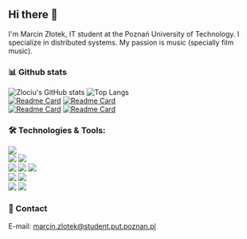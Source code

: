 ## Hi there 👋  

I'm Marcin Złotek, IT student at the Poznań University of Technology. I specialize in distributed systems. My passion is music (specially film music).
<!--
**zlociu/zlociu** is a ✨ _special_ ✨ repository because its `README.md` (this file) appears on your GitHub profile.
-->
### 📊 Github stats
![Zlociu's GitHub stats](https://github-readme-stats.vercel.app/api?username=zlociu&show_icons=true&bg_color=092e49&default&line_height=27&text_color=fff&title_color=00ccff&icon_color=00ccff&hide_border=true&include_all_commits=1&custom_title=Zlociu's%20GitHub%20Stats)
![Top Langs](https://github-readme-stats.vercel.app/api/top-langs/?username=zlociu&title_color=092e49&layout=default&border_color=00ccff&langs_count=3&card_width=305)  
[![Readme Card](https://github-readme-stats.vercel.app/api/pin/?username=zlociu&title_color=092e49&border_color=00ccff&repo=2019_LEDTetris)](https://github.com/zlociu/2019_LEDtetris)
[![Readme Card](https://github-readme-stats.vercel.app/api/pin/?username=zlociu&title_color=092e49&border_color=00ccff&repo=LZ77.NET)](https://github.com/zlociu/LZ77.NET)  
[![Readme Card](https://github-readme-stats.vercel.app/api/pin/?username=zlociu&title_color=092e49&border_color=00ccff&repo=HammingECC.NET)](https://github.com/zlociu/HammingECC.NET)
[![Readme Card](https://github-readme-stats.vercel.app/api/pin/?username=zlociu&title_color=092e49&border_color=00ccff&repo=ASPNET-TIWPR-LAB)](https://github.com/zlociu/ASPNET-TIWPR-LAB)

### 🛠️ Technologies & Tools:
![](https://img.shields.io/badge/OS-Windows-informational?style=flat-square&logo=Windows&logoColor=white&labelColor=092e49&color=00ccff)  
![](https://img.shields.io/badge/Editor-VS%20Code-informational?style=flat-square&logo=Visual-Studio-Code&logoColor=white&labelColor=092e49&color=00ccff)
![](https://img.shields.io/badge/Editor-Visual%20Studio-informational?style=flat-square&logo=Visual-Studio&logoColor=white&labelColor=092e49&color=00ccff)  
![](https://img.shields.io/badge/Language-C%23-informational?style=flat-square&logo=.NET&logoColor=white&labelColor=092e49&color=00ccff)
![](https://img.shields.io/badge/Language-F%23-informational?style=flat-square&logo=.NET&logoColor=white&labelColor=092e49&color=00ccff)
![](https://img.shields.io/badge/Language-CUDA-informational?style=flat-square&logo=Nvidia&logoColor=white&labelColor=092e49&color=00ccff)  
![](https://img.shields.io/badge/Framework-ASP.NET-informational?style=flat-square&logo=.NET&logoColor=white&labelColor=092e49&color=00ccff)
![](https://img.shields.io/badge/Framework-SignalR-informational?style=flat-square&logo=.NET&logoColor=white&labelColor=092e49&color=00ccff)  
![](https://img.shields.io/badge/Tool-LaTeX-informational?style=flat-square&logo=Latex&logoColor=white&labelColor=092e49&color=00ccff)
![](https://img.shields.io/badge/Cloud-Azure-informational?style=flat-square&logo=Microsoft-Azure&logoColor=white&labelColor=092e49&color=00ccff)

### 💬 Contact
E-mail: marcin.zlotek@student.put.poznan.pl


